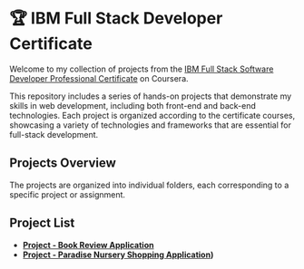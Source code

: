 # 🏆 IBM Full Stack Developer Certificate

Welcome to my collection of projects from the [IBM Full Stack Software Developer Professional Certificate](https://www.coursera.org/professional-certificates/ibm-full-stack-software-developer) on Coursera.

This repository includes a series of hands-on projects that demonstrate my skills in web development, including both front-end and back-end technologies. Each project is organized according to the certificate courses, showcasing a variety of technologies and frameworks that are essential for full-stack development.

## Projects Overview

The projects are organized into individual folders, each corresponding to a specific project or assignment. 

## Project List

- **[Project - Book Review Application](./IBM-Full-Stack-Developer/Project%20-%20Book%20Review%20Application/expressBookReviews)** 
- **[Project - Paradise Nursery Shopping Application](../IBM-Full-Stack-Developer/Project%20-%20Paradise%20Nursery%20Shopping%20Application/e-plantShopping))**
